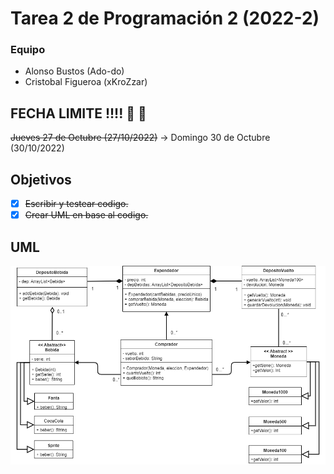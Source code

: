 # Tarea 2 de Programación 2 (2022-2)
### Equipo
* Alonso Bustos (Ado-do)
* Cristobal Figueroa (xKroZzar)

## FECHA LIMITE !!!! :eyes: :eyes:
~~Jueves 27 de Octubre (27/10/2022)~~
-> Domingo 30 de Octubre (30/10/2022)

## Objetivos
- [X] ~~Escribir y testear codigo.~~
- [X] ~~Crear UML en base al codigo.~~

## UML
![UML](images/umladodo.png)
